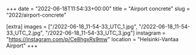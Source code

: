 +++
date = "2022-06-18T11:54:33+00:00"
title = "Airport concrete"
slug = "2022/airport-concrete"

[extra]
images = ["/2022-06-18_11-54-33_UTC_1.jpg", "/2022-06-18_11-54-33_UTC_2.jpg", "/2022-06-18_11-54-33_UTC_3.jpg"]
instagram = "https://instagram.com/p/Ce8hgxRs9mw"
location = "Helsinki-Vantaa Airport"
+++
